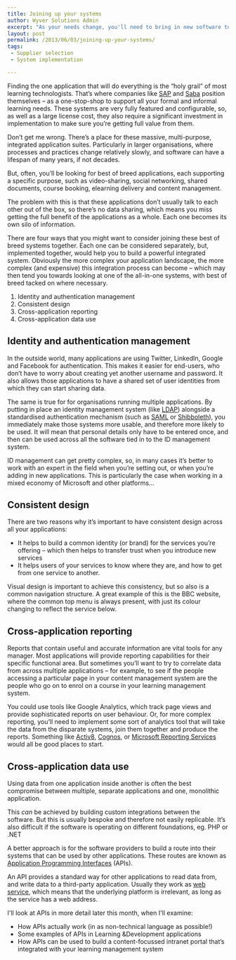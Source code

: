 ```yaml
---
title: Joining up your systems
author: Wyver Solutions Admin
excerpt: "As your needs change, you'll need to bring in new software tools for specific functions. I discuss four ways in which you can present a unified system to your users: through identity and authentication management; through consistent design; through cross-application reporting; and through cross-application data use."
layout: post
permalink: /2013/06/03/joining-up-your-systems/
tags:
 - Supplier selection
 - System implementation

---
```

Finding the one application that will do everything is the &#8220;holy grail&#8221; of most learning technologists. That&#8217;s where companies like [SAP][1] and [Saba][2] position themselves &#8211; as a one-stop-shop to support all your formal and informal learning needs. These systems are very fully featured and configurable, so, as well as a large license cost, they also require a significant investment in implementation to make sure you&#8217;re getting full value from them.

Don&#8217;t get me wrong. There&#8217;s a place for these massive, multi-purpose, integrated application suites. Particularly in larger organisations, where processes and practices change relatively slowly, and software can have a lifespan of many years, if not decades.

But, often, you&#8217;ll be looking for best of breed applications, each supporting a specific purpose, such as video-sharing, social networking, shared documents, course booking, elearning delivery and content management.

The problem with this is that these applications don&#8217;t usually talk to each other out of the box, so there&#8217;s no data sharing, which means you miss getting the full benefit of the applications as a whole. Each one becomes its own silo of information.

There are four ways that you might want to consider joining these best of breed systems together. Each one can be considered separately, but, implemented together, would help you to build a powerful integrated system. Obviously the more complex your application landscape, the more complex (and expensive) this integration process can become &#8211; which may then tend you towards looking at one of the all-in-one systems, with best of breed tacked on where necessary.

  1. Identity and authentication management
  2. Consistent design
  3. Cross-application reporting
  4. Cross-application data use

## Identity and authentication management

In the outside world, many applications are using Twitter, LinkedIn, Google and Facebook for authentication. This makes it easier for end-users, who don&#8217;t have to worry about creating yet another username and password. It also allows those applications to have a shared set of user identities from which they can start sharing data.

The same is true for for organisations running multiple applications. By putting in place an identity management system (like [LDAP][3]) alongside a standardised authentication mechanism (such as [SAML][4] or [Shibboleth][5]), you immediately make those systems more usable, and therefore more likely to be used. It will mean that personal details only have to be entered once, and then can be used across all the software tied in to the ID management system.

ID management can get pretty complex, so, in many cases it&#8217;s better to work with an expert in the field when you&#8217;re setting out, or when you&#8217;re adding in new applications. This is particularly the case when working in a mixed economy of Microsoft and other platforms&#8230;

## Consistent design

There are two reasons why it&#8217;s important to have consistent design across all your applications:

  * <span style="line-height: 13px;">It helps to build a common identity (or brand) for the services you&#8217;re offering &#8211; which then helps to transfer trust when you introduce new services</span>
  * It helps users of your services to know where they are, and how to get from one service to another.

Visual design is important to achieve this consistency, but so also is a common navigation structure. A great example of this is the BBC website, where the common top menu is always present, with just its colour changing to reflect the service below.

## Cross-application reporting

Reports that contain useful and accurate information are vital tools for any manager. Most applications will provide reporting capabilities for their specific functional area. But sometimes you&#8217;ll want to try to correlate data from across multiple applications &#8211; for example, to see if the people accessing a particular page in your content management system are the people who go on to enrol on a course in your learning management system.

You could use tools like Google Analytics, which track page views and provide sophisticated reports on user behaviour. Or, for more complex reporting, you&#8217;ll need to implement some sort of analytics tool that will take the data from the disparate systems, join them together and produce the reports. Something like [Activ8][6], [Cognos][7], or [Microsoft Reporting Services][8] would all be good places to start.

## Cross-application data use

Using data from one application inside another is often the best compromise between multiple, separate applications and one, monolithic application.

This *can* be achieved by building custom integrations between the software. But this is usually bespoke and therefore not easily replicable. It&#8217;s also difficult if the software is operating on different foundations, eg. PHP or .NET

A better approach is for the software providers to build a route into their systems that can be used by other applications. These routes are known as [Application Programming Interfaces][9] (APIs).

An API provides a standard way for other applications to read data from, and write data to a third-party application. Usually they work as [web service][10], which means that the underlying platform is irrelevant, as long as the service has a web address.

I'll look at APIs in more detail later this month, when I'll examine:

  * <span style="line-height: 13px;">How APIs actually work (in as non-technical language as possible!)</span>
  * Some examples of APIs in Learning &amp;Development applications
  * How APIs can be used to build a content-focussed intranet portal that&#8217;s integrated with your learning management system

&nbsp;

 [1]: http://www54.sap.com/training-education/learning-software-svc/learn/solutions/enterprise/index.html
 [2]: http://www.saba.com/
 [3]: http://en.wikipedia.org/wiki/Lightweight_Directory_Access_Protocol
 [4]: http://en.wikipedia.org/wiki/Security_Assertion_Markup_Language
 [5]: http://shibboleth.net/
 [6]: http://www.a8i.co.uk/
 [7]: http://www-01.ibm.com/software/analytics/cognos/
 [8]: http://msdn.microsoft.com/en-us/library/ms159106.aspx
 [9]: https://en.wikipedia.org/wiki/Application_programming_interface
 [10]: https://en.wikipedia.org/wiki/Web_service
